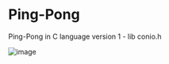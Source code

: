 # Ping-Pong
Ping-Pong in C language version 1 - lib conio.h

![image](https://user-images.githubusercontent.com/105652242/220279906-190e0ff4-5f11-4767-93a0-11ad25b56e91.png)
